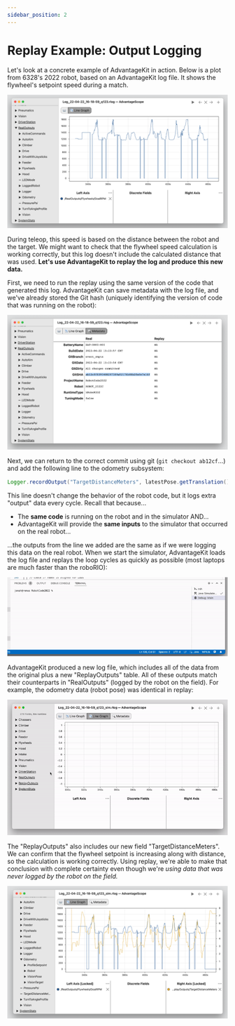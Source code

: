 ```yaml
---
sidebar_position: 2
---
```


# Replay Example: Output Logging

Let's look at a concrete example of AdvantageKit in action. Below is a plot from 6328's 2022 robot, based on an AdvantageKit log file. It shows the flywheel's setpoint speed during a match.

![Setpoint speeds](img/example-1.png)

During teleop, this speed is based on the distance between the robot and the target. We might want to check that the flywheel speed calculation is working correctly, but this log doesn't include the calculated distance that was used. **Let's use AdvantageKit to replay the log and produce this new data.**

First, we need to run the replay using the same version of the code that generated this log. AdvantageKit can save metadata with the log file, and we've already stored the Git hash (uniquely identifying the version of code that was running on the robot):

![Viewing metadata](img/example-2.png)

Next, we can return to the correct commit using git (`git checkout ab12cf`...) and add the following line to the odometry subsystem:

```java
Logger.recordOutput("TargetDistanceMeters", latestPose.getTranslation().getDistance(FieldConstants.hubCenter));
```

This line doesn't change the behavior of the robot code, but it logs extra "output" data every cycle. Recall that because...

- The **same code** is running on the robot and in the simulator AND...
- AdvantageKit will provide the **same inputs** to the simulator that occurred on the real robot...

...the outputs from the line we added are the same as if we were logging this data on the real robot. When we start the simulator, AdvantageKit loads the log file and replays the loop cycles as quickly as possible (most laptops are much faster than the roboRIO):

![Log replay](img/example-3.gif)

AdvantageKit produced a new log file, which includes all of the data from the original plus a new "ReplayOutputs" table. All of these outputs match their counterparts in "RealOutputs" (logged by the robot on the field). For example, the odometry data (robot pose) was identical in replay:

![Comparing odometry replay](img/example-4.gif)

The "ReplayOutputs" also includes our new field "TargetDistanceMeters". We can confirm that the flywheel setpoint is increasing along with distance, so the calculation is working correctly. Using replay, we're able to make that conclusion with complete certainty even though we're _using data that was never logged by the robot on the field._

![Setpoints speeds with distance](img/example-5.png)
